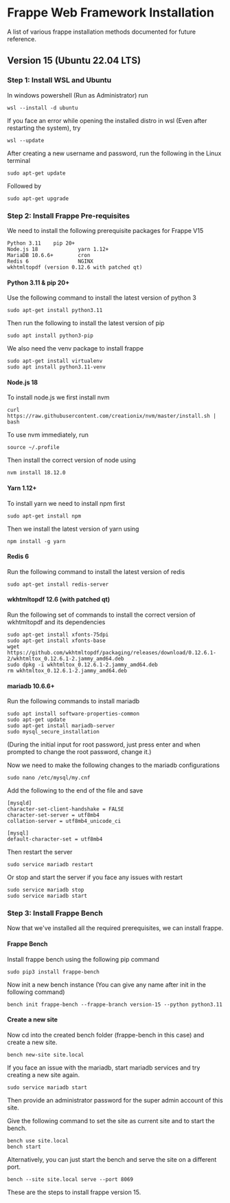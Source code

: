 # Frappe Web Framework Installation
A list of various frappe installation methods documented for future reference.

## Version 15 (Ubuntu 22.04 LTS)
<h3><b> Step 1: Install WSL and Ubuntu </b></h3>

In windows powershell (Run as Administrator) run 

    wsl --install -d ubuntu

If you face an error while opening the installed distro in wsl (Even after restarting the system), try

    wsl --update


After creating a new username and password, run the following in the Linux terminal
    
    sudo apt-get update

Followed by

    sudo apt-get upgrade
      
<h3><b> Step 2: Install Frappe Pre-requisites </b></h3>

We need to install the following prerequisite packages for Frappe V15

    Python 3.11    pip 20+  
    Node.js 18             yarn 1.12+ 
    MariaDB 10.6.6+        cron
    Redis 6                NGINX
    wkhtmltopdf (version 0.12.6 with patched qt)

#### Python 3.11 & pip 20+
Use the following command to install the latest version of python 3
    
    sudo apt-get install python3.11

Then run the following to install the latest version of pip

    sudo apt install python3-pip

We also need the venv package to install frappe

    sudo apt-get install virtualenv
    sudo apt install python3.11-venv
    
#### Node.js 18
To install node.js we first install nvm

    curl https://raw.githubusercontent.com/creationix/nvm/master/install.sh | bash

To use nvm immediately, run
    
    source ~/.profile

Then install the correct version of node using

    nvm install 18.12.0

#### Yarn 1.12+
To install yarn we need to install npm first

    sudo apt-get install npm

Then we install the latest version of yarn using

    npm install -g yarn

#### Redis 6
Run the following command to install the latest version of redis

    sudo apt-get install redis-server

#### wkhtmltopdf 12.6 (with patched qt)
Run the following set of commands to install the correct version of wkhtmltopdf and its dependencies

    sudo apt-get install xfonts-75dpi
    sudo apt-get install xfonts-base
    wget https://github.com/wkhtmltopdf/packaging/releases/download/0.12.6.1-2/wkhtmltox_0.12.6.1-2.jammy_amd64.deb
    sudo dpkg -i wkhtmltox_0.12.6.1-2.jammy_amd64.deb
    rm wkhtmltox_0.12.6.1-2.jammy_amd64.deb

#### mariadb 10.6.6+
Run the following commands to install mariadb

    sudo apt install software-properties-common
    sudo apt-get update
    sudo apt-get install mariadb-server
    sudo mysql_secure_installation

(During the initial input for root password, just press enter and when prompted to change the root password, change it.)

Now we need to make the following changes to the mariadb configurations

    sudo nano /etc/mysql/my.cnf

Add the following to the end of the file and save

    [mysqld]
    character-set-client-handshake = FALSE
    character-set-server = utf8mb4
    collation-server = utf8mb4_unicode_ci

    [mysql]
    default-character-set = utf8mb4

Then restart the server

    sudo service mariadb restart

Or stop and start the server if you face any issues with restart

    sudo service mariadb stop
    sudo service mariadb start
    
<h3><b> Step 3: Install Frappe Bench </b></h3>
Now that we've installed all the required prerequisites, we can install frappe.

#### Frappe Bench
Install frappe bench using the following pip command

    sudo pip3 install frappe-bench

Now init a new bench instance (You can give any name after init in the following command)

    bench init frappe-bench --frappe-branch version-15 --python python3.11

#### Create a new site
Now cd into the created bench folder (frappe-bench in this case) and create a new site.

    bench new-site site.local

If you face an issue with the mariadb, start mariadb services and try creating a new site again.

    sudo service mariadb start

Then provide an administrator password for the super admin account of this site.

Give the following command to set the site as current site and to start the bench.

    bench use site.local
    bench start

Alternatively, you can just start the bench and serve the site on a different port.

    bench --site site.local serve --port 8069

These are the steps to install frappe version 15.
